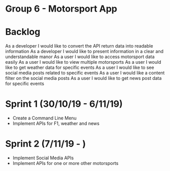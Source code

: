 # Group 6 - Motorsport App

# Backlog

As a developer I would like to convert the API return data into readable information
As a developer I would like to present information in a clear and understandable manor
As a user I would like to access motorsport data easily
As a user I would like to view multiple motorsports
As a user I would like to get weather data for specific events
As a user I would like to see social media posts related to specific events
As a user I would like a content filter on the social media posts
As a user I would like to get news post data for specific events

# Sprint 1 (30/10/19 - 6/11/19)

- Create a Command Line Menu
- Implement APIs for F1, weather and news

# Sprint 2 (7/11/19 - )

- Implement Social Media APIs
- Implement APIs for one or more other motorsports
